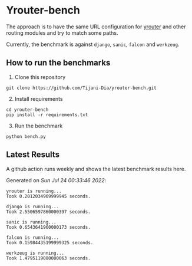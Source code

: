 # Yrouter-bench

The approach is to have the same URL configuration for [yrouter](https://github.com/Tijani-Dia/yrouter) and other routing modules and try to match some paths.

Currently, the benchmark is against `django`, `sanic`, `falcon` and `werkzeug`.

## How to run the benchmarks

1. Clone this repository

```shell
git clone https://github.com/Tijani-Dia/yrouter-bench.git
```

2. Install requirements

```shell
cd yrouter-bench
pip install -r requirements.txt
```

3. Run the benchmark

```shell
python bench.py
```

## Latest Results

A github action runs weekly and shows the latest benchmark results here.

Generated on *Sun Jul 24 00:33:46 2022*:

```shell
yrouter is running...
Took 0.2012034969999945 seconds.

django is running...
Took 2.5506597860000397 seconds.

sanic is running...
Took 0.6543641960000173 seconds.

falcon is running...
Took 0.15984435199999325 seconds.

werkzeug is running...
Took 1.4795119080000063 seconds.

```